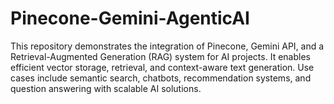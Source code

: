 # Pinecone-Gemini-AgenticAI
This repository demonstrates the integration of Pinecone, Gemini API, and a Retrieval-Augmented Generation (RAG) system for AI projects. It enables efficient vector storage, retrieval, and context-aware text generation. Use cases include semantic search, chatbots, recommendation systems, and question answering with scalable AI solutions.
